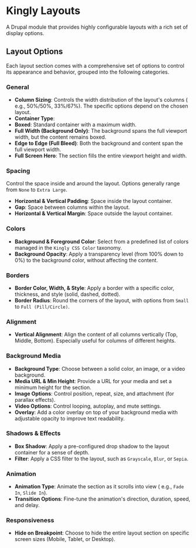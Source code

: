 # Kingly Layouts

A Drupal module that provides highly configurable layouts with a rich set of
display options.

## Layout Options

Each layout section comes with a comprehensive set of options to control its
appearance and behavior, grouped into the following categories.

### General

* **Column Sizing**: Controls the width distribution of the layout's columns (
  e.g., 50%/50%, 33%/67%). The specific options depend on the chosen layout.
* **Container Type**:
* **Boxed**: Standard container with a maximum width.
* **Full Width (Background Only)**: The background spans the full viewport
  width, but the content remains boxed.
* **Edge to Edge (Full Bleed)**: Both the background and content span the full
  viewport width.
* **Full Screen Hero**: The section fills the entire viewport height and width.

### Spacing

Control the space inside and around the layout. Options generally range
from `None` to `Extra Large`.

* **Horizontal & Vertical Padding**: Space inside the layout container.
* **Gap**: Space between columns within the layout.
* **Horizontal & Vertical Margin**: Space outside the layout container.

### Colors

* **Background & Foreground Color**: Select from a predefined list of colors
  managed in the `Kingly CSS Color` taxonomy.
* **Background Opacity**: Apply a transparency level (from 100% down to 0%) to
  the background color, without affecting the content.

### Borders

* **Border Color, Width, & Style**: Apply a border with a specific color,
  thickness, and style (solid, dashed, dotted).
* **Border Radius**: Round the corners of the layout, with options from `Small`
  to `Full (Pill/Circle)`.

### Alignment

* **Vertical Alignment**: Align the content of all columns vertically (Top,
  Middle, Bottom). Especially useful for columns of different heights.

### Background Media

* **Background Type**: Choose between a solid color, an image, or a video
  background.
* **Media URL & Min Height**: Provide a URL for your media and set a minimum
  height for the section.
* **Image Options**: Control position, repeat, size, and attachment (for
  parallax effects).
* **Video Options**: Control looping, autoplay, and mute settings.
* **Overlay**: Add a color overlay on top of your background media with
  adjustable opacity to improve text readability.

### Shadows & Effects

* **Box Shadow**: Apply a pre-configured drop shadow to the layout container for
  a sense of depth.
* **Filter**: Apply a CSS filter to the layout, such as `Grayscale`, `Blur`,
  or `Sepia`.

### Animation

* **Animation Type**: Animate the section as it scrolls into view (
  e.g., `Fade In`, `Slide In`).
* **Transition Options**: Fine-tune the animation's direction, duration, speed,
  and delay.

### Responsiveness

* **Hide on Breakpoint**: Choose to hide the entire layout section on specific
  screen sizes (Mobile, Tablet, or Desktop).
